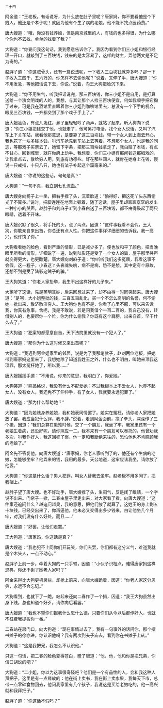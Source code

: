     二十四 

   阿金道：“王老板，有话说呀，为什么放在肚子里呢？唐家妈，你不要看他是个下贱人，他还是个孝子呢！就因为他有个生了病的老娘，他不能不找点医药费。”

   唐大嫂道：“哦，你没有钱养娘，但是南京城里的人，有钱的也多得很，为什么哪个你也不去找，单单的找着了我？”

   大狗道：“你要问我这句话，我到愿意告诉你了。我因为看到你们三小姐和银行经理一开口，就敲到了三百块钱，钱来的是太容易了，这样的财主，弄他两文是不足为奇的。”

   赵胖子道：“你这贼骨头，还有一篇说法呢，一下收入三百块钱就算多吗？那一下子收入三四千，五六万的，你怎样不去偷他呢？”说着，又伸了手，唐大嫂道：“你不用发急，等他把话说下去，你说。”说着，向王大狗把脸沉下来。

   大狗道：“你不用生气，听我把话说完，那三百块钱，你三小姐不是自用，是打算送给一个演文明戏的人的。我想，与其让那个人捡三百块便宜，何如我顺手把它掏了过来。可是我在酒馆里直跟着你三小姐到咖啡馆里去，总没有一个下手的机会，眼见三百块钱，一齐都交到了那个戏子手上了。”

   唐大嫂脸色，有点儿发红，鼻子里轻轻哼了两声，就站了起来，昕大狗向下说道：“你三小姐把钱交丁他，也就走了，他可另打电话，找个女人说话，又叫了汽车上下关车站，我看他那意思，是要靠了这三百块钱，带一个女人到上海去开心，我也花了一块多钱本饯，叫汽车抢先到车站上去等着，不想那个女人，也是我的同志，等那戏子买票去了，她留下字条，把那三百块钱拿走了，我白赔了本钱，有点不甘心。回到城里，就在你府上动手。我想着，你们三小姐有那闲钱送那唱戏的，让我拿点去，散给穷人用，到底有功德些。好在那些阔人，就肯在她身上花钱，慢说一只戒指，十只八只，她也有法子补起这个窟窿来的。”

   唐大嫂道：“你说的这些话，句句是真？”

   大狗道：“一句不真，我立刻七孔流血。”

   唐大嫂身向椅子上一坐，把右手撑了头，沉着脸道：“偷得好，把这死丫头东西偷光了不算多。”说时，把脚连连在地面上顿着，随了这话，屋子里却窸窸窣窣的发出一种小小的哭声，赵胖子和刘麻子听到小春白送了三百块饯，都不由得鼓起了两只眼睛，透着不开味。

   唐大嫂沉默了很久，将手托的头，点了两点，因道：“这件事我看不会假，王大狗，你敢亲自来出首，你总还有点人性。你把这件事详详细细的告诉我，我一高兴，也许饶了你。”

   大狗看看她的脸色，看到严重的情形，已是减少多了。便也放和平了颜色，把当晚眼里所看的情形，详细说了一遍，说到陆影还是受了一个女人的骗，屋子那里哭声就变得更大，也更酸楚。唐大嫂向刘麻子道：“你听听我们这多冤屈，我看这事不会假。这一程子，小春这丫头丧魂失魄，病不是病，愁不是愁，其中定有个原故，还想不到是受了陆影这贼子的骗。”

   王大狗笑道：“你老人家抬举，我生不出这样好的儿子来。”

   大家听了这话，先是英明其妙，后来回想过来了，却不由得一时同笑起来。唐大嫂道：“是呵，大小姐整批的钱，三百五百乱化，买一个不怎么高明的名誉，何不偷她一批出来，散济散济穷人。王大狗你也有不是，你看了心里不服，可以来告诉我，你真有急事，舍呢，我是不敢说，若是问我借个一百二百的，我自己没有，转借别人的，也要帮你一个忙，你为什么偷我？你既有这个肩膀，出来自首，早干什么去了。”

   王大狗道：“犯案的都愿意自首，天下法院里就没有一个犯人了。”

   唐大嫂道：“那你为什么这时候又来出首呢？”

   大狗道：“我遇到阿金姐家里的邻居，说是为了我那笔款子，赵刘两位老板，把她带到唐家妈这里来了，我想她除了知道我姓王之外，什么也不明白，叫她来顶我这项罪，那太冤枉她了，所以我……”

   唐大嫂摇摇手道：“不用说，你来的意思，我明白了，你爱她。”

   大狗笑道：“照品格说，我没有什么不配爱她；不过我根本上不爱女人，也养不起女人，没有女人，我还免不了伸伸手，有了女人，我就要永远犯罪了。”

   唐大嫂道：“那为什么帮助她？”

   大狗道：“因为她贱身养她娘，我和她表同情罢了。她实在冤枉，请你老人家把她放了罢，我应当犯什么罪，我不辞。”说着，走到阿金面前，抱了拳头，深深作了三个揖，因道：“我们总算在患难时候，交了一个朋友，我坐了牢，我家里还有一个老娘生着病，还没好呢，请你照应一二。我本来有一个朋友可以奉托的，他曾劝我多次，叫我作好人，我这回犯了案，他一定和我断绝来往的，恐怕他也不肯照顾我的老娘了。”

   阿金先不答复他，向唐大嫂道：“唐家妈，你老人家听到了的，他还有个生病的老娘，怎能够坐牢？他弄来的钱，我用的最多，天公地道，这牢应该我坐，请你放了他罢。”

   大狗道：“你这是什么话？男人犯罪，叫女人替我去坐牢。赵老板不用多问了，把我捆上。”

   赵胖子望了唐大嫂。也不好动手，唐大嫂撑了头，生闷气，反是闭了眼睛，一个字说不出来。门帘子一掀，二春由屋子里走出来，对大家看了看，向唐大嫂道：“这件事还追问什么？越追问越臭，我的意思，把他们放了就算了，这姓王的身上剩五十块钱，已经交出来了，你再逼他，他未必又交得出多少钱来，白让他坐几个月牢，对我们没有什么好处，而且……”

   唐大嫂道：“好罢，让他们走罢。”

   王大狗道：“唐家妈，你这话是真？”

   唐大嫂道：“我也犯不上同你们开玩笑，你们去罢，你们都有这分义气，难道我就是个木头人，一点不动心。”

   赵胖子上前一步，牵着大狗的一只手臂，因道：“小伙子识相点，难得唐家妈这样恩典，你还不谢了她老人家吗？”

   阿金来得比大狗更机灵些，却抢上前来，向唐大嫂跪着，因道：“你老人家这分恩典，永远不会忘记。”

   大狗看到，也就下了一跪，站起来还向二春作了一个揖，因道：“我王大狗虽然出身下贱，总也知道个好歹，请你向后看罢。”

   唐大嫂道：“我也不望你们报我什么恩什么德，只要你们从今以后都作好人，也就不枉费我提拔你一番。”

   二春站在房门口，向大狗道：“现在事情过去了，我有一句事外的话问你，那个摆书摊子的徐亦进，你认识他吗？我有两次到夫子庙去，看到你在书摊子上转。”

   大狗道：“这是我把兄，我怎么不认识他。”

   只这一句话，把二春的脸色变得苍白，瞪了眼道：“他，他，他和你是把兄弟，你信口胡说的吧？”

   大狗道：“二小姐，你以为这事很奇怪吧？他们是一个有品性的人，会和我这种人拜把子，这里是有一点缘故的：他在街上卖书，我在街上卖水果，我每天下市，总带一点零碎食物回去，他问我家里有几个孩子，我说这是买给老娘吃的，他一高兴就和我拜把子。”

   赵胖子道：“你这话不假吗？”

